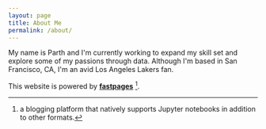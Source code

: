 ```yaml
---
layout: page
title: About Me
permalink: /about/
---
```


My name is Parth and I'm currently working to expand my skill set and explore some of my passions through data. Although I'm based in San Francisco, CA, I'm an avid Los Angeles Lakers fan. 











This website is powered by **[fastpages](https://github.com/fastai/fastpages)** [^1].

[^1]:a blogging platform that natively supports Jupyter notebooks in addition to other formats.
